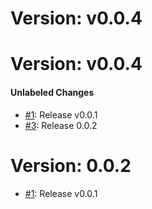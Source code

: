 # Version: v0.0.4



# Version: v0.0.4


#### Unlabeled Changes

* [#1](https://github.com/johanv26/my-store/pull/1): Release v0.0.1
* [#3](https://github.com/johanv26/my-store/pull/3): Release 0.0.2


# Version: 0.0.2

* [#1](https://github.com/johanv26/my-store/pull/1): Release v0.0.1



